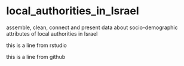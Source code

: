 # local_authorities_in_Israel
assemble, clean, connect and present data about socio-demographic attributes of local authorities in Israel

this is a line from rstudio

this is a line from github
